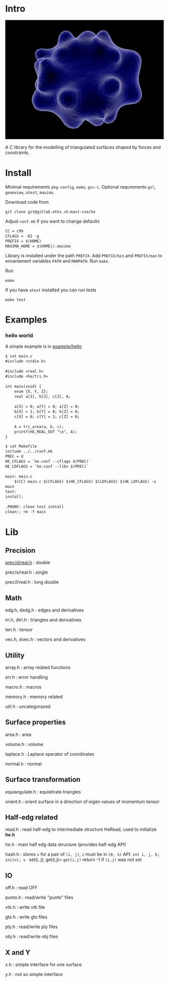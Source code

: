 # Intro
![Intro image](img/rbc/sde/00006.png)

A C library for the modelling of triangulated surfaces shaped by forces
and constraints.

# Install

Minimal requirements `pkg-config`, `make`, `gcc-c`. Optional
requrements `gsl`, `geomview`, `atest`, `maxima`.

Download code from
```
git clone git@gitlab.ethz.ch:mavt-cse/he
```

Adjust `conf.mk` if you want to change defaults

```
CC = c99
CFLAGS = -O2 -g
PREFIX = $(HOME)
MAXIMA_HOME = $(HOME)/.maxima
```

Library is installed under the path `PREFIX`. Add `PREFIX/bin` and
`PREFIX/man` to envariament variables `PATH` and `MANPATH`. Run
`make`.

Run
```
make
```

If you have `atest` installed you can run tests
```
make test
```

# Examples

### hello world

A simple example is in [example/hello](example/hello/)

```
$ cat main.c
#include <stdio.h>

#include <real.h>
#include <he/tri.h>

int main(void) {
    enum {X, Y, Z};
    real a[3], b[3], c[3], A;

    a[X] = 0; a[Y] = 0; a[Z] = 0;
    b[X] = 1; b[Y] = 0; b[Z] = 0;
    c[X] = 0; c[Y] = 1; c[Z] = 0;

    A = tri_area(a, b, c);
    printf(HE_REAL_OUT "\n", A);
}

```

```
$ cat Makefile
include ../../conf.mk
PREC = d
HE_CFLAGS = `he.conf --cflags $(PREC)`
HE_LDFLAGS = `he.conf --libs $(PREC)`

main: main.c
	$(CC) main.c $(CFLAGS) $(HE_CFLAGS) $(LDFLAGS) $(HE_LDFLAGS) -o main
test:
install:

.PHONY: clean test install
clean:; rm -f main

```

# Lib


## Precision

[prec/d/real.h](lib/prec/d/real.h)
:   double

prec/s/real.h
:   single

prec/l/real.h
:   long double

## Math

edg.h, dedg.h
:   edges and derivatives

tri.h, dtri.h
:   triangles and derivatives

ten.h
:   tensor

vec.h, dvec.h
:   vectors and derivatives

## Utility

array.h
:   array related functions

err.h
:   error handling

macro.h
:   macros

memory.h
:   memory related

util.h
:   uncategorazed

## Surface properties

area.h
:   area

volume.h
:   volume

laplace.h
:   Laplace operator of coordinates

normal.h
:   normal

## Surface transformation

equiangulate.h
:   equlatirate triangles

orient.h
:   orient surface in a direction of eigen values of momentum tensor

## Half-edg related

read.h
:   read half-edg to intermediate structure HeRead, used to initialize
	**he.h**

he.h
:   main half edg data structure (provides half-edg API)

hash.h
:   stores `v` for a pair of `(i, j)`, `i` must be in `[0, n)` API:
	`int i, j, k;` `ini(n); v ` set(i, j); get(i,j)= `get(i,j)` return
	-1 if `(i,j)` was not set

## IO

off.h
:   read OFF

punto.h
:   read/write "punto" files

vtk.h
:   write vtk file

gts.h
:   write gts files

ply.h
:   read/write ply files

obj.h
:   read/write obj files

## X and Y

x.h
:   simple interface for one surface

y.h
:   not so simple interface
